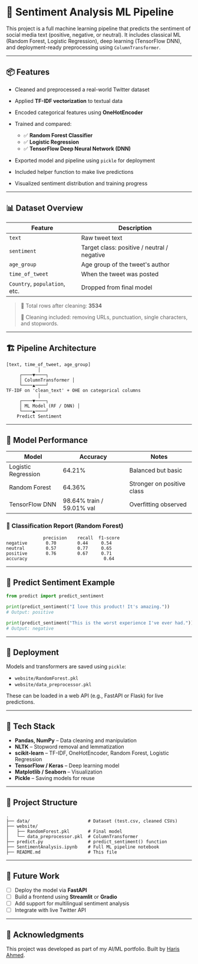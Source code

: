 # 🧠 Sentiment Analysis ML Pipeline

This project is a full machine learning pipeline that predicts the sentiment of social media text (positive, negative, or neutral). It includes classical ML (Random Forest, Logistic Regression), deep learning (TensorFlow DNN), and deployment-ready preprocessing using `ColumnTransformer`.

---

## 📦 Features

* Cleaned and preprocessed a real-world Twitter dataset
* Applied **TF-IDF vectorization** to textual data
* Encoded categorical features using **OneHotEncoder**
* Trained and compared:

  * ✅ **Random Forest Classifier**
  * ✅ **Logistic Regression**
  * ✅ **TensorFlow Deep Neural Network (DNN)**
* Exported model and pipeline using `pickle` for deployment
* Included helper function to make live predictions
* Visualized sentiment distribution and training progress

---

## 📊 Dataset Overview

| Feature                       | Description                                 |
| ----------------------------- | ------------------------------------------- |
| `text`                        | Raw tweet text                              |
| `sentiment`                   | Target class: positive / neutral / negative |
| `age_group`                   | Age group of the tweet's author             |
| `time_of_tweet`               | When the tweet was posted                   |
| `Country`, `population`, etc. | Dropped from final model                    |

> 📌 Total rows after cleaning: **3534**
>
> 🧼 Cleaning included: removing URLs, punctuation, single characters, and stopwords.

---

## 🏗️ Pipeline Architecture

```
[text, time_of_tweet, age_group]
            │
     ┌────▼────┐
     │ ColumnTransformer │
     └────▲────┘
TF-IDF on 'clean_text' + OHE on categorical columns
            │
     ┌────▼────┐
     │ ML Model (RF / DNN) │
     └────▲────┘
    Predict Sentiment
```

---

## 🧠 Model Performance

| Model               | Accuracy                  | Notes                      |
| ------------------- | ------------------------- | -------------------------- |
| Logistic Regression | 64.21%                    | Balanced but basic         |
| Random Forest       | 64.36%                    | Stronger on positive class |
| TensorFlow DNN      | 98.64% train / 59.01% val | Overfitting observed       |

### 🚪 Classification Report (Random Forest)

```
              precision    recall  f1-score
negative       0.70        0.44     0.54
neutral        0.57        0.77     0.65
positive       0.76        0.67     0.71
accuracy                             0.64
```

---

## 🔮 Predict Sentiment Example

```python
from predict import predict_sentiment

print(predict_sentiment("I love this product! It's amazing."))
# Output: positive

print(predict_sentiment("This is the worst experience I've ever had."))
# Output: negative
```

---

## 🚀 Deployment

Models and transformers are saved using `pickle`:

* `website/RandomForest.pkl`
* `website/data_preprocessor.pkl`

These can be loaded in a web API (e.g., FastAPI or Flask) for live predictions.

---

## 🧰 Tech Stack

* **Pandas, NumPy** – Data cleaning and manipulation
* **NLTK** – Stopword removal and lemmatization
* **scikit-learn** – TF-IDF, OneHotEncoder, Random Forest, Logistic Regression
* **TensorFlow / Keras** – Deep learning model
* **Matplotlib / Seaborn** – Visualization
* **Pickle** – Saving models for reuse

---

## 📂 Project Structure

```
.
├── data/                      # Dataset (test.csv, cleaned CSVs)
├── website/
│   ├── RandomForest.pkl       # Final model
│   └── data_preprocessor.pkl  # ColumnTransformer
├── predict.py                 # predict_sentiment() function
├── SentimentAnalysis.ipynb    # Full ML pipeline notebook
├── README.md                  # This file
```

---

## 📌 Future Work

* [ ] Deploy the model via **FastAPI**
* [ ] Build a frontend using **Streamlit** or **Gradio**
* [ ] Add support for multilingual sentiment analysis
* [ ] Integrate with live Twitter API

---

## 🙌 Acknowledgments

This project was developed as part of my AI/ML portfolio. Built by [Haris Ahmed](https://www.linkedin.com/in/haris-ahmed-785480257/).
